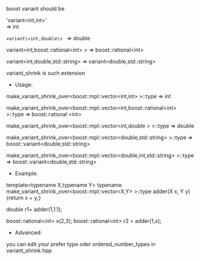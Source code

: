 boost variant should be

'variant<int,int>'  
=> int

`variant\<int,double\> `
=\> double

variant\<int,boost::rational\<int\> \>
=\> boost::rational\<int\>


variant\<int,double,std::string\>
=\> variant\<double,std::string\>

variant_shrink is such extension

* Usage:

make_variant_shrink_over\<boost::mpl::vector\<int,int\> \>::type
=\> int 

make_variant_shrink_over\<boost::mpl::vector\<int,boost::rational\<int\> \>::type
=\> boost::rational \<int\>

make_variant_shrink_over\<boost::mpl::vector\<int,double \>  \>::type
=\> double 

make_variant_shrink_over\<boost::mpl::vector\<double,std::string\> \>::type
=\> boost::variant\<double,std::string\>

make_variant_shrink_over\<boost::mpl::vector\<double,int,std::string\> \>::type
=\> boost::variant\<double,std::string\>


* Example:


template\<typename X,typename Y\>
typename make_variant_shrink_over\<boost::mpl::vector\<X,Y\> \>::type
adder(X x, Y y) {return x + y;}

  double r1= adder(1,1.1);


  boost::rational\<int\> x(2,3);
  boost::rational\<int\> r2 = adder(1,x);



* Advanced:

you can edit your prefer type oder  ordered_number_types in variant_shrink.hpp
